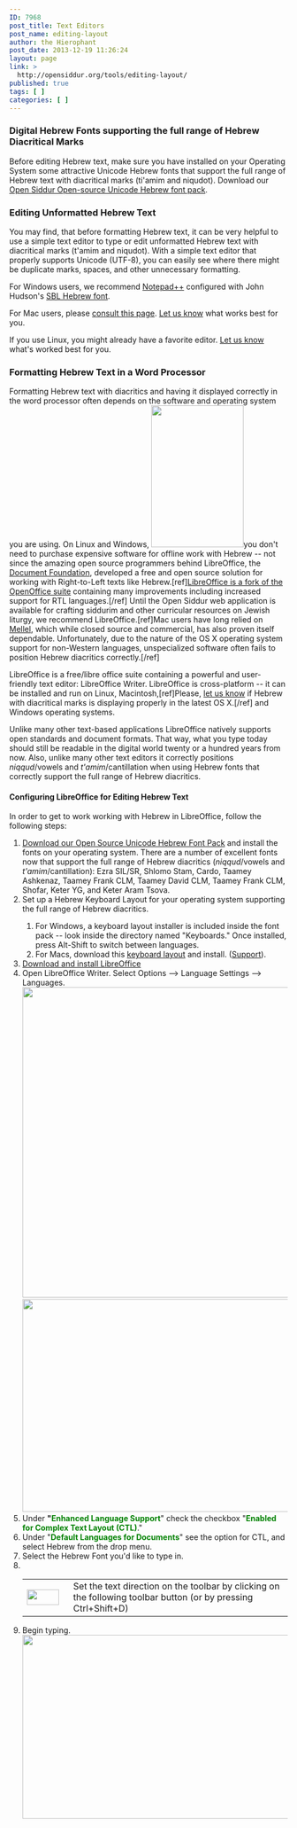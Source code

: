 ```yaml
---
ID: 7968
post_title: Text Editors
post_name: editing-layout
author: the Hierophant
post_date: 2013-12-19 11:26:24
layout: page
link: >
  http://opensiddur.org/tools/editing-layout/
published: true
tags: [ ]
categories: [ ]
---
```

<h3>Digital Hebrew Fonts supporting the full range of Hebrew Diacritical Marks</h3>

Before editing Hebrew text, make sure you have installed on your Operating System some attractive Unicode Hebrew fonts that support the full range of Hebrew text with diacritical marks (ti'amim and niqudot). Download our<a href="http://opensiddur.org/craft/unicode-compliant-and-open-source-licensed-hebrew-fonts/"> Open Siddur Open-source Unicode Hebrew font pack</a>.


<h3>Editing Unformatted Hebrew Text</h3>

You may find, that before formatting Hebrew text, it can be very helpful to use a simple text editor to type or edit unformatted Hebrew text with diacritical marks (t'amim and niqudot). With a simple text editor that properly supports Unicode (UTF-8), you can easily see where there might be duplicate marks, spaces, and other unnecessary formatting. 

For Windows users, we recommend <a href="https://notepad-plus-plus.org/">Notepad++</a> configured with John Hudson's <a href="http://www.sbl-site.org/educational/BiblicalFonts_SBLHebrew.aspx">SBL Hebrew font</a>.

For Mac users, please <a href="http://www.alanwood.net/unicode/utilities_editors_macosx.html">consult this page</a>. <a href="http://opensiddur.org/contact/">Let us know</a> what works best for you.

If you use Linux, you might already have a favorite editor. <a href="http://opensiddur.org/contact/">Let us know</a> what's worked best for you.


<h3>Formatting Hebrew Text in a Word Processor</h3>

Formatting Hebrew text with diacritics and having it displayed correctly in the word processor often depends on the software and operating system you are using. On Linux and Windows, <a href="http://www.libreoffice.org/download/"><img src="http://opensiddur.org/wp-content/uploads/2012/04/Libreoffice_icon_mix.png" alt="" title="Libreoffice_icon_mix" width="167" height="256" class="alignright size-full wp-image-4658" /></a>you don't need to purchase expensive software for offline work with Hebrew -- not since the amazing open source programmers behind LibreOffice, the <a href="http://www.documentfoundation.org/">Document Foundation</a>, developed a free and open source solution for working with Right-to-Left texts like Hebrew.[ref]<a href="http://en.wikipedia.org/wiki/Libreoffice">LibreOffice is a fork of the OpenOffice suite</a> containing many improvements including increased support for RTL languages.[/ref] Until the Open Siddur web application is available for crafting siddurim and other curricular resources on Jewish liturgy, we recommend LibreOffice.[ref]Mac users have long relied on <a href="http://www.mellel.com/">Mellel</a>, which while closed source and commercial, has also proven itself dependable. Unfortunately, due to the nature of the OS X operating system support for non-Western languages, unspecialized software often fails to position Hebrew diacritics correctly.[/ref]

LibreOffice is a free/libre office suite containing a powerful and user-friendly text editor: LibreOffice Writer. LibreOffice is cross-platform -- it can be installed and run on Linux, Macintosh,[ref]Please, <a href="http://opensiddur.org/contact/">let us know</a> if Hebrew with diacritical marks is displaying properly in the latest OS X.[/ref] and Windows operating systems. 

Unlike many other text-based applications LibreOffice natively supports open standards and document formats. That way, what you type today should still be readable in the digital world twenty or a hundred years from now. Also, unlike many other text editors it correctly positions <em>niqqud</em>/vowels and <em>t'amim</em>/cantillation when using Hebrew fonts that correctly support the full range of Hebrew diacritics.

<h4>Configuring LibreOffice for Editing Hebrew Text</h4>

In order to get to work working with Hebrew in LibreOffice, follow the following steps:
<ol>
	<li><a href="http://opensiddur.org/tools/fonts">Download our Open Source Unicode Hebrew Font Pack</a> and install the fonts on your operating system. There are a number of excellent fonts now that support the full range of Hebrew diacritics (<em>niqqud</em>/vowels and <em>t'amim</em>/cantillation): Ezra SIL/SR, Shlomo Stam, Cardo, Taamey Ashkenaz, Taamey Frank CLM, Taamey David CLM, Taamey Frank CLM, Shofar, Keter YG, and Keter Aram Tsova.</li>
	<li>Set up a Hebrew Keyboard Layout for your operating system supporting the full range of Hebrew diacritics.</li>
<ol>
	<li>For Windows, a keyboard layout installer is included inside the font pack -- look inside the directory named "Keyboards." Once installed, press Alt-Shift to switch between languages.</li>
	<li>For Macs, download this <a href="http://www.sbl-site.org/Fonts/BiblicalHebrewKeyboardsInstallerOSX.zip">keyboard layout</a> and install. (<a href="http://www.sbl-site.org/educational/biblicalfonts_FAQ_OSX.aspx">Support</a>).</li>
</ol>
	<li><a href="http://www.libreoffice.org/download/">Download and install LibreOffice</a></li>
	<li>Open LibreOffice Writer. Select Options --&gt; Language Settings --&gt; Languages. <a href="http://opensiddur.org/wp-content/uploads/2012/04/Select-Option1.png"><img class="aligncenter size-full wp-image-4641" title="Select Option" src="http://opensiddur.org/wp-content/uploads/2012/04/Select-Option1.png" alt="" width="692" height="560" /></a>
<a href="http://opensiddur.org/wp-content/uploads/2012/04/RTL-option.png"><img class="aligncenter size-full wp-image-4640" title="RTL option" src="http://opensiddur.org/wp-content/uploads/2012/04/RTL-option.png" alt="" width="731" height="384" /></a></li>
	<li>Under <strong>"<span style="color: #008000;">Enhanced Language Support</span></strong>" check the checkbox "<strong><span style="color: #008000;">Enabled for Complex Text Layout (CTL)</span></strong>."</li>
	<li>Under "<strong><span style="color: #008000;">Default Languages for Documents</span></strong>" see the option for CTL, and select Hebrew from the drop menu.</li>
	<li>Select the Hebrew Font you'd like to type in.</li>
	<li> <table><tr><td><a href="http://opensiddur.org/wp-content/uploads/2012/04/LTR-RTL-toolbar1.png"><img class="wp-image-4644 alignleft" style="margin-right: 10px;" title="LTR RTL toolbar" src="http://opensiddur.org/wp-content/uploads/2012/04/LTR-RTL-toolbar1.png" alt="" width="58" height="28" /></a></td><td>Set the text direction on the toolbar by clicking on the following toolbar button (or by pressing Ctrl+Shift+D)</td></tr></tbody></tbody></tbody></tbody></table></li>
	<li>Begin typing. <a href="http://opensiddur.org/wp-content/uploads/2012/04/Select-RTL1.png"><img class="aligncenter size-full wp-image-4645" title="Select RTL" src="http://opensiddur.org/wp-content/uploads/2012/04/Select-RTL1.png" alt="" width="961" height="332" /></a></li>
</ol>